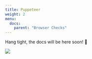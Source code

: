 ```yaml
---
title: Puppeteer
weight: 2
menu:
  docs:
    parent: "Browser Checks"
---
```


Hang tight, the docs will be here soon! 🙏

![](https://imgs.xkcd.com/comics/supported_features.png)
